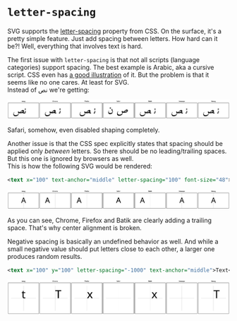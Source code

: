 # `letter-spacing`

SVG supports the [letter-spacing](https://www.w3.org/TR/css-text-3/#letter-spacing-property)
property from CSS. On the surface, it's a pretty simple feature.
Just add spacing between letters. How hard can it be?!
Well, everything that involves text is hard.

The first issue with `letter-spacing` is that not all scripts (language categories)
support spacing. The best example is Arabic, aka a cursive script.
CSS even has [a good illustration](https://www.w3.org/TR/css-text-3/#cursive-tracking) of it.
But the problem is that it seems like no one cares. At least for SVG.<br>
Instead of نص we're getting:

<img src="../images/letter-spacing-arabic.png">

Safari, somehow, even disabled shaping completely.

Another issue is that the CSS spec explicitly states that spacing should be
applied only _between_ letters. So there should be no leading/trailing spaces.
But this one is ignored by browsers as well.<br>
This is how the following SVG would be rendered:

```xml
<text x="100" text-anchor="middle" letter-spacing="100" font-size="48">A</text>
```

<img src="../images/letter-spacing-tail.png">

As you can see, Chrome, Firefox and Batik are clearly adding a trailing space.
That's why center alignment is broken.

Negative spacing is basically an undefined behavior as well. And while a small negative value
should put letters close to each other, a larger one produces random results.

```xml
<text x="100" y="100" letter-spacing="-1000" text-anchor="middle">Text</text>
```

<img src="../images/letter-spacing-negative.png">
